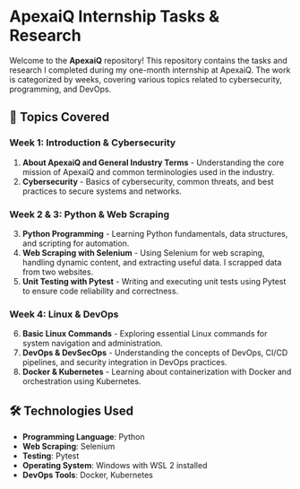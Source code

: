 # ApexaiQ Internship Tasks & Research

Welcome to the **ApexaiQ** repository! This repository contains the tasks and research I completed during my one-month internship at ApexaiQ. The work is categorized by weeks, covering various topics related to cybersecurity, programming, and DevOps.

## 📌 Topics Covered

### Week 1: Introduction & Cybersecurity
1. **About ApexaiQ and General Industry Terms** - Understanding the core mission of ApexaiQ and common terminologies used in the industry.
2. **Cybersecurity** - Basics of cybersecurity, common threats, and best practices to secure systems and networks.

### Week 2 & 3: Python & Web Scraping
3. **Python Programming** - Learning Python fundamentals, data structures, and scripting for automation.
4. **Web Scraping with Selenium** - Using Selenium for web scraping, handling dynamic content, and extracting useful data. I scrapped data from two websites. 
5. **Unit Testing with Pytest** - Writing and executing unit tests using Pytest to ensure code reliability and correctness.

### Week 4: Linux & DevOps
6. **Basic Linux Commands** - Exploring essential Linux commands for system navigation and administration.
7. **DevOps & DevSecOps** - Understanding the concepts of DevOps, CI/CD pipelines, and security integration in DevOps practices.
8. **Docker & Kubernetes** - Learning about containerization with Docker and orchestration using Kubernetes.

## 🛠 Technologies Used
- **Programming Language**: Python
- **Web Scraping**: Selenium
- **Testing**: Pytest
- **Operating System**: Windows with WSL 2 installed
- **DevOps Tools**: Docker, Kubernetes

